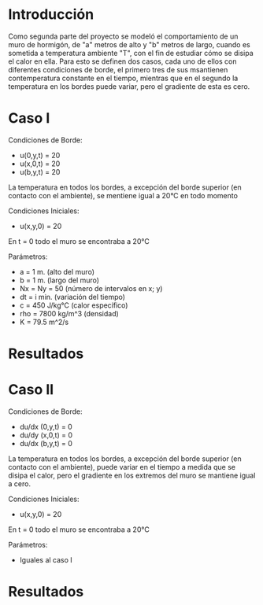 Introducción 
============

Como segunda parte del proyecto se modeló el comportamiento de un muro de hormigón, de "a" metros de alto y "b" metros de largo, cuando es sometida a temperatura ambiente "T", con el fin de estudiar cómo se disipa el calor en ella. Para esto se definen dos casos, cada uno de ellos con diferentes condiciones de borde, el primero tres de sus msantienen contemperatura constante en el tiempo, mientras que en el segundo la temperatura en los bordes puede variar, pero el gradiente de esta es cero.

Caso I
======
Condiciones de Borde:

- u(0,y,t) = 20
- u(x,0,t) = 20
- u(b,y,t) = 20

La temperatura en todos los bordes, a excepción del borde superior (en contacto con el ambiente), se mentiene igual a 20°C en todo momento

Condiciones Iniciales:
- u(x,y,0) = 20 

En t = 0 todo el muro se encontraba a 20°C

Parámetros:

- a = 1 m. (alto del muro)
- b = 1 m. (largo del muro)
- Nx = Ny = 50 (número de intervalos en x; y)
- dt = i min. (variación del tiempo)
- c = 450 J/kg°C (calor específico)
- rho = 7800 kg/m^3 (densidad)
- K = 79.5 m^2/s

Resultados
==========

Caso II
=======
Condiciones de Borde:

- du/dx (0,y,t) = 0
- du/dy (x,0,t) = 0
- du/dx (b,y,t) = 0

La temperatura en todos los bordes, a excepción del borde superior (en contacto con el ambiente), puede variar en el tiempo a medida que se disipa el calor, pero el gradiente en los extremos del muro se mantiene igual a cero.

Condiciones Iniciales:
- u(x,y,0) = 20 

En t = 0 todo el muro se encontraba a 20°C

Parámetros:

- Iguales al caso I

Resultados
==========
